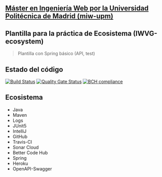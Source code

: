 ## [Máster en Ingeniería Web por la Universidad Politécnica de Madrid (miw-upm)](http://miw.etsisi.upm.es)
## Plantilla para la práctica de Ecosistema (IWVG-ecosystem)
> Plantilla con Spring básico (API, test) 

## Estado del código
[![Build Status](https://travis-ci.org/miw-upm/ecosystem-demo.svg?branch=develop)](https://travis-ci.org/miw-upm/ecosystem-demo)
[![Quality Gate Status](https://sonarcloud.io/api/project_badges/measure?project=es.upm.miw%3Aecosystem-demo&metric=alert_status)](https://sonarcloud.io/dashboard?id=es.upm.miw%3Aecosystem-demo)
[![BCH compliance](https://bettercodehub.com/edge/badge/miw-upm/ecosystem-demo?branch=develop)](https://bettercodehub.com/)

## Ecosistema
* Java
* Maven
* Logs
* JUnit5
* IntelliJ
* GitHub
* Travis-CI
* Sonar Cloud
* Better Code Hub
* Spring
* Heroku
* OpenAPI-Swagger
